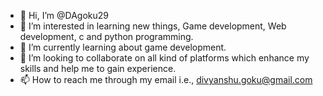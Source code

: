 - 👋 Hi, I’m @DAgoku29
- 👀 I’m interested in learning new things, Game development, Web development, c and python programming.
- 🌱 I’m currently learning about game development.
- 💞️ I’m looking to collaborate on all kind of platforms which enhance my skills and help me to gain experience.
- 📫 How to reach me through my email i.e., divyanshu.goku@gmail.com

<!---
DAgoku29/DAgoku29 is a ✨ special ✨ repository because its `README.md` (this file) appears on your GitHub profile.
You can click the Preview link to take a look at your changes.
--->
